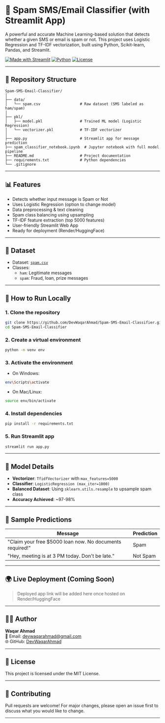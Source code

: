 
# 📧 Spam SMS/Email Classifier (with Streamlit App)

A powerful and accurate Machine Learning-based solution that detects whether a given SMS or email is spam or not. This project uses Logistic Regression and TF-IDF vectorization, built using Python, Scikit-learn, Pandas, and Streamlit.

[![Made with Streamlit](https://img.shields.io/badge/Made%20with-Streamlit-FF4B4B?logo=streamlit)](https://streamlit.io)
[![Python](https://img.shields.io/badge/Python-3.10+-blue.svg)](https://www.python.org/)
[![License](https://img.shields.io/badge/License-MIT-green.svg)]()

---

## 📂 Repository Structure

```
Spam-SMS-Email-Classifier/
│
├── data/
│   └── spam.csv                  # Raw dataset (SMS labeled as ham/spam)
│
├── pkl/
│   ├── model.pkl                 # Trained ML model (Logistic Regression)
│   └── vectorizer.pkl            # TF-IDF vectorizer
│
├── app.py                        # Streamlit app for message prediction
├── spam_classifier_notebook.ipynb  # Jupyter notebook with full model pipeline
├── README.md                     # Project documentation
├── requirements.txt              # Python dependencies
└── .gitignore
```

---

## 📊 Features

- Detects whether input message is Spam or Not
- Uses Logistic Regression (option to change model)
- Data preprocessing & text cleaning
- Spam class balancing using upsampling
- TF-IDF feature extraction (top 5000 features)
- User-friendly Streamlit Web App
- Ready for deployment (Render/HuggingFace)

---

## 📁 Dataset

- Dataset: [`spam.csv`](https://www.kaggle.com/datasets/uciml/sms-spam-collection-dataset)
- Classes:
  - `ham`: Legitimate messages
  - `spam`: Fraud, loan, prize messages

---

## 🚀 How to Run Locally

### 1. Clone the repository

```bash
git clone https://github.com/DevWaqarAhmad/Spam-SMS-Email-Classifier.git
cd Spam-SMS-Email-Classifier
```

### 2. Create a virtual environment

```bash
python -m venv env
```

### 3. Activate the environment

- On Windows:
```bash
env\Scripts\activate
```

- On Mac/Linux:
```bash
source env/bin/activate
```

### 4. Install dependencies

```bash
pip install -r requirements.txt
```

### 5. Run Streamlit app

```bash
streamlit run app.py
```

---

## 🧠 Model Details

- **Vectorizer**: `TfidfVectorizer` with `max_features=5000`
- **Classifier**: `LogisticRegression (max_iter=1000)`
- **Balanced Dataset**: Using `sklearn.utils.resample` to upsample spam class
- **Accuracy Achieved**: ~97-98%

---

## 🧪 Sample Predictions

| Message                                                                 | Prediction |
|-------------------------------------------------------------------------|------------|
| "Claim your free $5000 loan now. No documents required!"               | Spam       |
| "Hey, meeting is at 3 PM today. Don't be late."                         | Not Spam   |

---

## 🌍 Live Deployment (Coming Soon)

> Deployed app link will be added here once hosted on Render/HuggingFace

---

## 👨‍💻 Author

**Waqar Ahmad**  
📧 Email: [devwaqarahmad@gmail.com](mailto:devwaqarahmad@gmail.com)  
🌐 GitHub: [DevWaqarAhmad](https://github.com/DevWaqarAhmad)

---

## 📃 License

This project is licensed under the MIT License.

---

## 🤝 Contributing

Pull requests are welcome! For major changes, please open an issue first to discuss what you would like to change.

---
